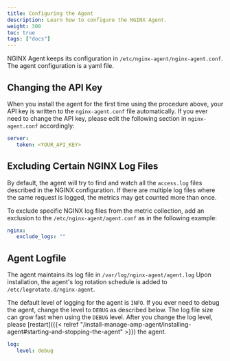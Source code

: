 ```yaml
---
title: Configuring the Agent
description: Learn how to configure the NGINX Agent.
weight: 300
toc: true
tags: ["docs"]
---
```


NGINX Agent keeps its configuration in `/etc/nginx-agent/nginx-agent.conf`. The agent configuration is a yaml file.

## Changing the API Key

When you install the agent for the first time using the procedure above, your API key is written to the `nginx-agent.conf` file automatically. If you ever need to change the API key, please edit the following section in `nginx-agent.conf` accordingly:

```yaml
server:
   token: <YOUR_API_KEY>
```

## Excluding Certain NGINX Log Files

By default, the agent will try to find and watch all the `access.log` files described in the NGINX configuration. If there are multiple log files where the same request is logged, the metrics may get counted more than once.
<!-- Need to confirm if metrics getting counted twice is a problem in nginx agent too. -->

To exclude specific NGINX log files from the metric collection, add an exclusion to the `/etc/nginx-agent/agent.conf` as in the following example:

```yaml
nginx:
   exclude_logs: ""
```

## Agent Logfile

The agent maintains its log file in `/var/log/nginx-agent/agent.log`
Upon installation, the agent's log rotation schedule is added to `/etc/logrotate.d/nginx-agent`.

The default level of logging for the agent is `INFO`. If you ever need to debug the agent, change the level to `DEBUG` as described below. The log file size can grow fast when using the `DEBUG` level. After you change the log level, please [restart]({{< relref "/install-manage-amp-agent/installing-agent#starting-and-stopping-the-agent" >}}) the agent.

```yaml
log:
   level: debug
```

